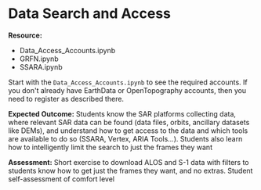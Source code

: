 # Data Search and Access

**Resource:**

+ Data_Access_Accounts.ipynb
+ GRFN.ipynb
+ SSARA.ipynb

Start with the `Data_Access_Accounts.ipynb` to see the required accounts. If you don't already have EarthData or OpenTopography accounts, then you need to register as described there.

**Expected Outcome:** Students know the SAR platforms collecting data, where relevant SAR data can be found (data files, orbits, ancillary datasets like DEMs), and understand how to get access to the data and which tools are available to do so (SSARA, Vertex, ARIA Tools…). Students also learn how to intelligently limit the search to just the frames they want

**Assessment:** Short exercise to download ALOS and S-1 data with filters to students know how to get just the frames they want, and no extras. Student self-assessment of comfort level
